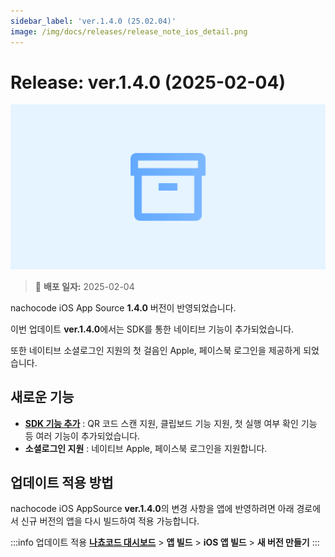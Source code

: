 ```yaml
---
sidebar_label: 'ver.1.4.0 (25.02.04)'
image: /img/docs/releases/release_note_ios_detail.png
---
```


# Release: ver.1.4.0 (2025-02-04)

![ios_detail](../../../../../static/img/docs/releases/release_note_ios_detail.png)

> 🔔 **배포 일자:** 2025-02-04

nachocode iOS App Source **1.4.0** 버전이 반영되었습니다.

이번 업데이트 **ver.1.4.0**에서는 SDK를 통한 네이티브 기능이 추가되었습니다.

또한 네이티브 소셜로그인 지원의 첫 걸음인 Apple, 페이스북 로그인을 제공하게 되었습니다.

## 새로운 기능

- [**SDK 기능 추가**](../../sdk/release-v-1-4-0) : QR 코드 스캔 지원, 클립보드 기능 지원, 첫 실행 여부 확인 기능 등 여러 기능이 추가되었습니다.
- **소셜로그인 지원** : 네이티브 Apple, 페이스북 로그인을 지원합니다.

## 업데이트 적용 방법

nachocode iOS AppSource **ver.1.4.0**의 변경 사항을 앱에 반영하려면 아래 경로에서 신규 버전의 앱을 다시 빌드하여 적용 가능합니다.

:::info 업데이트 적용
[**나쵸코드 대시보드**](https://nachocode.io/?utm_source=docs&utm_medium=documentation&utm_campaign=devguide) > **앱 빌드** > **iOS 앱 빌드** > **새 버전 만들기**
:::
